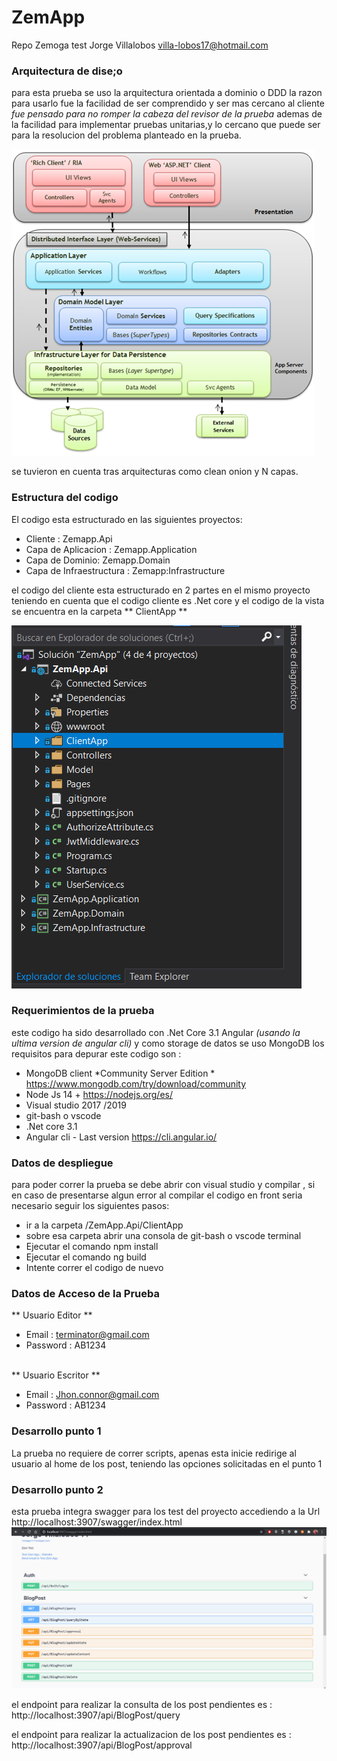 # ZemApp
Repo Zemoga test Jorge Villalobos villa-lobos17@hotmail.com

### Arquitectura de dise;o
para esta prueba se uso la arquitectura orientada a dominio o DDD la razon para usarlo fue la facilidad de ser comprendido y ser mas cercano al cliente *fue pensado para no romper la cabeza del revisor de la prueba* ademas de la facilidad para implementar pruebas unitarias,y lo cercano que puede ser para la resolucion del problema planteado en la prueba.

![alt text](https://raw.githubusercontent.com/villa-lobos17/ZemApp/main/DDD_png_pure0.png)

se tuvieron en cuenta tras arquitecturas como clean onion y N capas.

### Estructura del codigo
El codigo esta estructurado en las siguientes proyectos:
* Cliente : Zemapp.Api
* Capa de Aplicacion : Zemapp.Application
* Capa de Dominio: Zemapp.Domain
* Capa de Infraestructura : Zemapp:Infrastructure

el codigo del cliente esta estructurado en 2 partes en el mismo proyecto teniendo en cuenta que el codigo cliente es .Net core y el codigo de la vista se encuentra en la carpeta ** ClientApp ** 

![alt text](https://raw.githubusercontent.com/villa-lobos17/ZemApp/main/client.png)



### Requerimientos de la prueba
este codigo ha sido desarrollado con .Net Core 3.1  Angular *(usando la ultima version de angular cli)* y como storage de datos se uso MongoDB los requisitos para depurar este codigo son :

* MongoDB client *Community Server Edition *  https://www.mongodb.com/try/download/community 
* Node Js 14 + https://nodejs.org/es/
* Visual studio 2017 /2019
* git-bash o vscode
* .Net core 3.1
* Angular cli - Last version https://cli.angular.io/ 

### Datos de despliegue
para poder correr la prueba se debe abrir con visual studio y compilar , si en caso de presentarse algun error al compilar el codigo en front seria necesario seguir los siguientes pasos:
* ir a la carpeta /ZemApp.Api/ClientApp
* sobre esa carpeta abrir una consola de git-bash o vscode terminal
* Ejecutar el comando npm install
* Ejecutar el comando ng build
* Intente correr el codigo de nuevo

### Datos de Acceso de la Prueba

** 
Usuario Editor **
* Email : terminator@gmail.com
* Password : AB1234
</br>
** Usuario Escritor **

* Email : Jhon.connor@gmail.com 
* Password : AB1234

### Desarrollo punto 1
La prueba no requiere de correr scripts, apenas esta inicie redirige al usuario al home de los post, teniendo las opciones solicitadas en el punto 1 




### Desarrollo punto 2
esta prueba integra swagger para los test del proyecto accediendo a la Url http://localhost:3907/swagger/index.html
![alt text](https://raw.githubusercontent.com/villa-lobos17/ZemApp/main/swa10.PNG)

el endpoint para realizar la consulta de los post pendientes es :
http://localhost:3907/api/BlogPost/query

el endpoint para realizar la actualizacion  de los post pendientes es :
http://localhost:3907/api/BlogPost/approval


